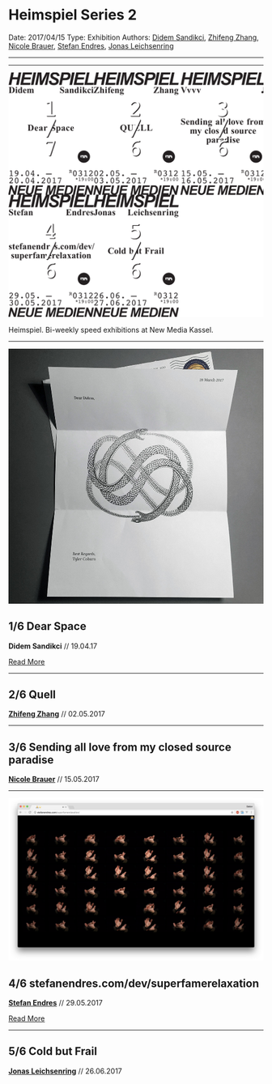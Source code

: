 # Heimspiel Series 2

Date: 2017/04/15
Type: Exhibition
Authors: [Didem Sandikci](http://didemsandikci.com), [Zhifeng Zhang](http://zhangzhifeng.me), [Nicole Brauer](https://www.google.com/#safe=off&q=nicole+brauer), [Stefan Endres](http:/stefanendres.com), [Jonas Leichsenring](https://instagram.com/joleichs/)

---
---

![](heimspiel.png)

Heimspiel. Bi-weekly speed exhibitions at New Media Kassel.

---

![](dear-space.jpg)

## 1/6 Dear Space

**Didem Sandikci** // 19.04.17

[Read More](/heimspiel-didem-sandikci-dear-space)

---

## 2/6 Quell

**[Zhifeng Zhang](http://zhangzhifeng.me)** // 02.05.2017

<!--[Read More](/heimspiel-zhifeng-zhang-quell)-->

---

## 3/6 Sending all love from my closed source paradise

**[Nicole Brauer](https://www.google.com/#safe=off&q=nicole+brauer)** // 15.05.2017

<!--[Read More](/heimspiel-zhifeng-zhang-sending-all-love-from-my-closed-source-paradise)-->

---

![](stefanendres-com-dev-superfamerelaxation.png)

## 4/6 stefanendres.com/dev/superfamerelaxation

**[Stefan Endres](http:/stefanendres.com)** // 29.05.2017

[Read More](/heimspiel-stefan-endres-stefanendres-com-dev-superfamerelaxation)

---

## 5/6 Cold but Frail

**[Jonas Leichsenring](https://instagram.com/joleichs/)** // 26.06.2017

<!--[Read More](/heimspiel-jonas-leichsenring-cold-but-frail)-->
